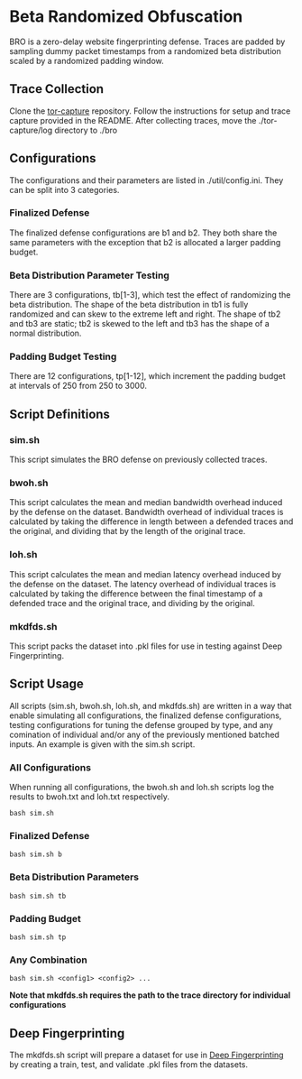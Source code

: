 # Beta Randomized Obfuscation
BRO is a zero-delay website fingerprinting defense. Traces are padded by sampling dummy packet timestamps from a randomized beta distribution scaled by a randomized padding window.
## Trace Collection
Clone the [tor-capture](https://github.com/csmcguan/tor-capture) repository. Follow the instructions for setup and trace capture provided in the README. After collecting traces, move the ./tor-capture/log directory to ./bro
## Configurations
The configurations and their parameters are listed in ./util/config.ini. They can be split into 3 categories.
### Finalized Defense
The finalized defense configurations are b1 and b2. They both share the same parameters with the exception that b2 is allocated a larger padding budget.
### Beta Distribution Parameter Testing
There are 3 configurations, tb[1-3], which test the effect of randomizing the beta distribution. The shape of the beta distribution in tb1 is fully randomized and can skew to the extreme left and right. The shape of tb2 and tb3 are static; tb2 is skewed to the left and tb3 has the shape of a normal distribution.
### Padding Budget Testing
There are 12 configurations, tp[1-12], which increment the padding budget at intervals of 250 from 250 to 3000.
## Script Definitions
### sim.sh
This script simulates the BRO defense on previously collected traces.
### bwoh.sh
This script calculates the mean and median bandwidth overhead induced by the defense on the dataset. Bandwidth overhead of individual traces is calculated by taking the difference in length between a defended traces and the original, and dividing that by the length of the original trace.
### loh.sh
This script calculates the mean and median latency overhead induced by the defense on the dataset. The latency overhead of individual traces is calculated by taking the difference between the final timestamp of a defended trace and the original trace, and dividing by the original.
### mkdfds.sh
This script packs the dataset into .pkl files for use in testing against Deep Fingerprinting.
## Script Usage
All scripts (sim.sh, bwoh.sh, loh.sh, and mkdfds.sh) are written in a way that enable simulating all configurations, the finalized defense configurations, testing configurations for tuning the defense grouped by type, and any comination of individual and/or any of the previously mentioned batched inputs. An example is given with the sim.sh script.
### All Configurations
When running all configurations, the bwoh.sh and loh.sh scripts log the results to bwoh.txt and loh.txt respectively.
```
bash sim.sh
```
### Finalized Defense
```
bash sim.sh b
```
### Beta Distribution Parameters
```
bash sim.sh tb
```
### Padding Budget
```
bash sim.sh tp
```
### Any Combination
```
bash sim.sh <config1> <config2> ...
```
**Note that mkdfds.sh requires the path to the trace directory for individual configurations**
## Deep Fingerprinting
The mkdfds.sh script will prepare a dataset for use in [Deep Fingerprinting](https://github.com/deep-fingerprinting/df) by creating a train, test, and validate .pkl files from the datasets.
